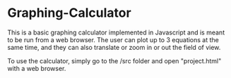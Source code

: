 # Graphing-Calculator
This is a basic graphing calculator implemented in Javascript and is meant to be run from a web browser. The user can plot up to 3 equations at the same time, and they can also translate or zoom in or out the field of view.  

To use the calculator, simply go to the /src folder and open "project.html" with a web browser. 
